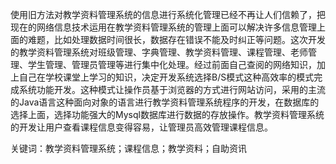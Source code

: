使用旧方法对教学资料管理系统的信息进行系统化管理已经不再让人们信赖了，把现在的网络信息技术运用在教学资料管理系统的管理上面可以解决许多信息管理上面的难题，比如处理数据时间很长，数据存在错误不能及时纠正等问题。这次开发的教学资料管理系统对班级管理、字典管理、教学资料管理、课程管理、老师管理、学生管理、管理员管理等进行集中化处理。经过前面自己查阅的网络知识，加上自己在学校课堂上学习的知识，决定开发系统选择B/S模式这种高效率的模式完成系统功能开发。这种模式让操作员基于浏览器的方式进行网站访问，采用的主流的Java语言这种面向对象的语言进行教学资料管理系统程序的开发，在数据库的选择上面，选择功能强大的Mysql数据库进行数据的存放操作。教学资料管理系统的开发让用户查看课程信息变得容易，让管理员高效管理课程信息。

关键词：教学资料管理系统；课程信息；教学资料；自助资讯
